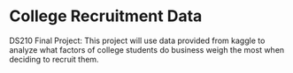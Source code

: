# College Recruitment Data
 DS210 Final Project: This project will use data provided from kaggle to analyze what factors of college students do business weigh the most when deciding to recruit them.
